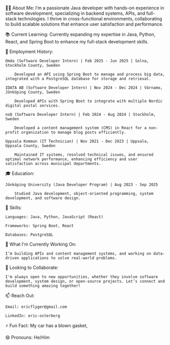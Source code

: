 👨‍💻 About Me: I’m a passionate Java developer with hands-on experience in software development, specializing in backend systems, APIs, and full-stack technologies. I thrive in cross-functional environments, collaborating to build scalable solutions that enhance user satisfaction and performance.

📚 Current Learning: Currently expanding my expertise in Java, Python, React, and Spring Boot to enhance my full-stack development skills.

💼 Employment History:

    Omda (Software Developer Intern) | Feb 2025 - Jun 2025 | Solna, Stockholm County, Sweden

        Developed an API using Spring Boot to manage and process big data, integrated with a PostgreSQL database for storage and retrieval.

    IDATA AB (Software Developer Intern) | Nov 2024 - Dec 2024 | Värnamo, Jönköping County, Sweden

        Developed APIs with Spring Boot to integrate with multiple Nordic digital postal services.

    noQ (Software Developer Intern) | Feb 2024 - Aug 2024 | Stockholm, Sweden

        Developed a content management system (CMS) in React for a non-profit organization to manage blog posts efficiently.

    Uppsala Kommun (IT Technician) | Nov 2021 - Dec 2023 | Uppsala, Uppsala County, Sweden

        Maintained IT systems, resolved technical issues, and ensured optimal network performance, enhancing efficiency and user satisfaction across municipal departments.


🎓 Education:

    Jönköping University (Java Developer Program) | Aug 2023 - Sep 2025

        Studied Java development, object-oriented programming, system development, and software design.

🔧 Skills:

    Languages: Java, Python, JavaScript (React)

    Frameworks: Spring Boot, React

    Databases: PostgreSQL


🌱 What I'm Currently Working On:

    I’m building APIs and content management systems, and working on data-driven applications to solve real-world problems.

💞️ Looking to Collaborate:

    I'm always open to new opportunities, whether they involve software development, system design, or open-source projects. Let’s connect and build something amazing together!

📫 Reach Out:

    Email: ericflyger@gmail.com

    LinkedIn: eric-osterberg

⚡ Fun Fact: My car has a blown gasket,

😄 Pronouns: He/Him

